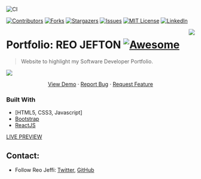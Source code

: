 
![CI](https://github.com/reojeffi/reojeffi.github.io/workflows/CI/badge.svg)

<!-- PROJECT SHIELDS -->
<!--
*** I'm using markdown "reference style" links for readability.
*** Reference links are enclosed in brackets [ ] instead of parentheses ( ).
*** See the bottom of this document for the declaration of the reference variables
*** for contributors-url, forks-url, etc. This is an optional, concise syntax you may use.
*** https://www.markdownguide.org/basic-syntax/#reference-style-links
-->
[![Contributors][contributors-shield]][contributors-url]
[![Forks][forks-shield]][forks-url]
[![Stargazers][stars-shield]][stars-url]
[![Issues][issues-shield]][issues-url]
[![MIT License][license-shield]][license-url]
[![LinkedIn][linkedin-shield]][linkedin-url]


<!--[![NPM Version][npm-image]][npm-url]
[![Build Status][travis-image]][travis-url]
[![Downloads Stats][npm-downloads]][npm-url] -->

<!--# [Portfolio: REO JEFTON](https://reojeffi.github.io) -->

<img src="https://github.com/reojeffi/reojeffi.github.io/blob/master/assets/img/icons/icon-152x152.png" align="right" />

# Portfolio: REO JEFTON [![Awesome](https://cdn.rawgit.com/sindresorhus/awesome/d7305f38d29fed78fa85652e3a63e154dd8e8829/media/badge.svg)](https://reojeffi.github.io)
> Website to highlight my Software Developer Portfolio.

![](header.png)

<!-- PROJECT LOGO -->
<!--<br />
<p align="center">
  <a href="https://reojeffi.github.io">
    <img src="https://github.com/reojeffi/reojeffi.github.io/blob/master/assets/img/icons/icon-152x152.png" alt="Logo" width="80" height="80">
  </a>

  <h3 align="center">Portfolio: Reo Jefton</h3>

  <p align="center">
    An awesome README template to jumpstart your projects!
    <br />
    <a href="https://reojeffi.github.io"><strong>Explore the docs »</strong></a>
    <br />
    <br />
    <a href="https://reojeffi.github.io">View Demo</a>
    ·
    <a href="https://github.com/reojeffi/reojeffi.github.io/issues">Report Bug</a>
    ·
    <a href="https://github.com/reojeffi/reojeffi.github.io/issues">Request Feature</a>
  </p>
</p> -->

 <p align="center">
    <a href="https://reojeffi.github.io">View Demo</a>
    ·
    <a href="https://reojeffi.github.io/issues">Report Bug</a>
    ·
    <a href="https://reojeffi.github.io/issues">Request Feature</a>
  </p>
  
<!-- ABOUT THE PROJECT 
## About The Project

[![Product Name Screen Shot][product-screenshot]](https://reojeffi.github.io)

There are many great README templates available on GitHub, however, I didn't find one that really suit my needs so I created this enhanced one. I want to create a README template so amazing that it'll be the last one you ever need.

Here's why:
* Your time should be focused on creating something amazing. A project that solves a problem and helps others
* You shouldn't be doing the same tasks over and over like creating a README from scratch
* You should element DRY principles to the rest of your life :smile: -->

### Built With

* [HTML5, CSS3, Javascript]
* [Bootstrap](https://getbootstrap.com)
* [ReactJS](https://reactjs.org)



[LIVE PREVIEW](https://reojeffi.github.io)

## Contact:

* Follow Reo Jeffi: [Twitter](https://twitter.com/rjmysterio619), [GitHub](https://github.com/reojeffi)

<!-- ## Meta

Your Name – [@YourTwitter](https://twitter.com/dbader_org) – YourEmail@example.com

Distributed under the XYZ license. See ``LICENSE`` for more information.

[https://github.com/yourname/github-link](https://github.com/dbader/)

## Contributing

1. Fork it (<https://github.com/yourname/yourproject/fork>)
2. Create your feature branch (`git checkout -b feature/fooBar`)
3. Commit your changes (`git commit -am 'Add some fooBar'`)
4. Push to the branch (`git push origin feature/fooBar`)
5. Create a new Pull Request 

[npm-image]: https://img.shields.io/npm/v/datadog-metrics.svg?style=flat-square
[npm-url]: https://npmjs.org/package/datadog-metrics
[npm-downloads]: https://img.shields.io/npm/dm/datadog-metrics.svg?style=flat-square
[travis-image]: https://img.shields.io/travis/dbader/node-datadog-metrics/master.svg?style=flat-square
[travis-url]: https://travis-ci.org/dbader/node-datadog-metrics
[wiki]: https://github.com/yourname/yourproject/wiki -->

<!-- MARKDOWN LINKS & IMAGES -->
<!-- https://www.markdownguide.org/basic-syntax/#reference-style-links -->
[contributors-shield]: https://img.shields.io/github/contributors/othneildrew/Best-README-Template.svg?style=flat-round
[contributors-url]: https://github.com/reojeffi/reojeffi.github.io/graphs/contributors
[forks-shield]: https://img.shields.io/github/forks/othneildrew/Best-README-Template.svg?style=flat-round
[forks-url]: https://github.com/reojeffi/reojeffi.github.io/network/members
[stars-shield]: https://img.shields.io/github/stars/othneildrew/Best-README-Template.svg?style=flat-round
[stars-url]: https://github.com/reojeffi/reojeffi.github.io/stargazers
[issues-shield]: https://img.shields.io/github/issues/othneildrew/Best-README-Template.svg?style=flat-round
[issues-url]: https://github.com/reojeffi/reojeffi.github.io/issues
[license-shield]: https://img.shields.io/github/license/othneildrew/Best-README-Template.svg?style=flat-round
[license-url]: https://reojeffi.github.io/blob/master/LICENSE.txt
[linkedin-shield]: https://img.shields.io/badge/-LinkedIn-black.svg?style=flat-round&logo=linkedin&colorB=555
[linkedin-url]: https://www.linkedin.com/in/reo-jefton-638a99125
[product-screenshot]: images/screenshot.png
